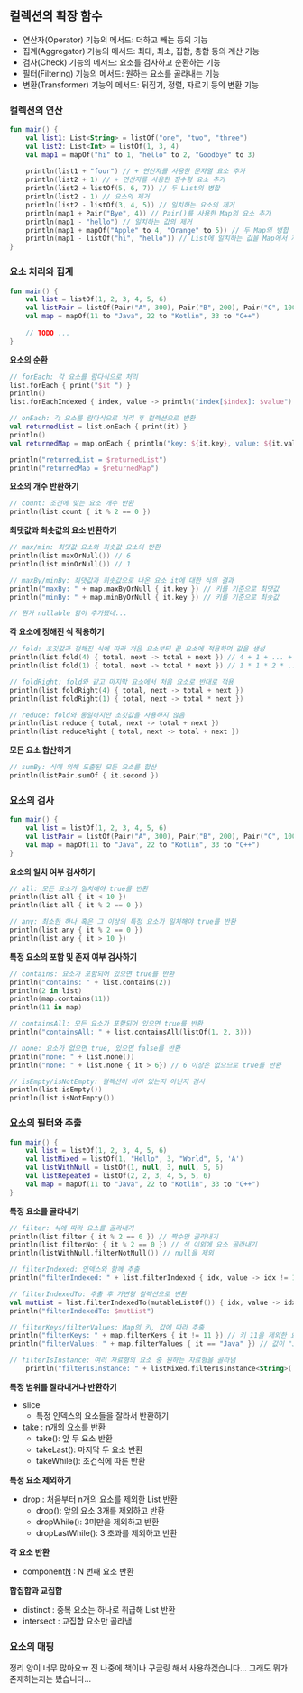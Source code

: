 ## 컬렉션의 확장 함수

- 연산자(Operator) 기능의 메서드: 더하고 빼는 등의 기능
- 집계(Aggregator) 기능의 메서드: 최대, 최소, 집합, 총합 등의 계산 기능
- 검사(Check) 기능의 메서드: 요소를 검사하고 순환하는 기능
- 필터(Filtering) 기능의 메서드: 원하는 요소를 골라내는 기능
- 변환(Transformer) 기능의 메서드: 뒤집기, 정렬, 자르기 등의 변환 기능

### 컬렉션의 연산
```kotlin
fun main() {
    val list1: List<String> = listOf("one", "two", "three")
    val list2: List<Int> = listOf(1, 3, 4)
    val map1 = mapOf("hi" to 1, "hello" to 2, "Goodbye" to 3)
    
    println(list1 + "four") // + 연산자를 사용한 문자열 요소 추가
    println(list2 + 1) // + 연산자를 사용한 정수형 요소 추가
    println(list2 + listOf(5, 6, 7)) // 두 List의 병합
    println(list2 - 1) // 요소의 제거
    println(list2 - listOf(3, 4, 5)) // 일치하는 요소의 제거
    println(map1 + Pair("Bye", 4)) // Pair()를 사용한 Map의 요소 추가
    println(map1 - "hello") // 일치하는 값의 제거
    println(map1 + mapOf("Apple" to 4, "Orange" to 5)) // 두 Map의 병합
    println(map1 - listOf("hi", "hello")) // List에 일치하는 값을 Map에서 제거
}
```

### 요소 처리와 집계
```kotlin
fun main() {
    val list = listOf(1, 2, 3, 4, 5, 6)
    val listPair = listOf(Pair("A", 300), Pair("B", 200), Pair("C", 100))
    val map = mapOf(11 to "Java", 22 to "Kotlin", 33 to "C++")
    
    // TODO ...
}
```
**요소의 순환**
```kotlin
// forEach: 각 요소를 람다식으로 처리
list.forEach { print("$it ") }
println()
list.forEachIndexed { index, value -> println("index[$index]: $value") } // 인덱스 포함

// onEach: 각 요소를 람다식으로 처리 후 컬렉션으로 반환
val returnedList = list.onEach { print(it) }
println()
val returnedMap = map.onEach { println("key: ${it.key}, value: ${it.value}") }

println("returnedList = $returnedList")
println("returnedMap = $returnedMap")
```

**요소의 개수 반환하기**
```kotlin
// count: 조건에 맞는 요소 개수 반환
println(list.count { it % 2 == 0 })
```

**최댓값과 최솟값의 요소 반환하기**
```kotlin
// max/min: 최댓값 요소와 최솟값 요소의 반환
println(list.maxOrNull()) // 6
println(list.minOrNull()) // 1

// maxBy/minBy: 최댓값과 최솟값으로 나온 요소 it에 대한 식의 결과
println("maxBy: " + map.maxByOrNull { it.key }) // 키를 기준으로 최댓값
println("minBy: " + map.minByOrNull { it.key }) // 키를 기준으로 최솟값

// 뭔가 nullable 함이 추가됐네...
```

**각 요소에 정해진 식 적용하기**
```kotlin
// fold: 초깃값과 정해진 식에 따라 처음 요소부터 끝 요소에 적용하며 값을 생성
println(list.fold(4) { total, next -> total + next }) // 4 + 1 + ... + 6 = 25
println(list.fold(1) { total, next -> total * next }) // 1 * 1 * 2 * ... * 6 = 720

// foldRight: fold와 같고 마지막 요소에서 처음 요소로 반대로 적용
println(list.foldRight(4) { total, next -> total + next })
println(list.foldRight(1) { total, next -> total * next })

// reduce: fold와 동일하지만 초깃값을 사용하지 않음
println(list.reduce { total, next -> total + next })
println(list.reduceRight { total, next -> total + next })
```

**모든 요소 합산하기**
```kotlin
// sumBy: 식에 의해 도출된 모든 요소를 합산
println(listPair.sumOf { it.second })
```

### 요소의 검사
```kotlin
fun main() {
    val list = listOf(1, 2, 3, 4, 5, 6)
    val listPair = listOf(Pair("A", 300), Pair("B", 200), Pair("C", 100))
    val map = mapOf(11 to "Java", 22 to "Kotlin", 33 to "C++")    
}
```

**요소의 일치 여부 검사하기**
```kotlin
// all: 모든 요소가 일치해야 true를 반환
println(list.all { it < 10 })
println(list.all { it % 2 == 0 })

// any: 최소한 하나 혹은 그 이상의 특정 요소가 일치해야 true를 반환
println(list.any { it % 2 == 0 })
println(list.any { it > 10 })
```

**특정 요소의 포함 및 존재 여부 검사하기**
```kotlin
// contains: 요소가 포함되어 있으면 true를 반환
println("contains: " + list.contains(2))
println(2 in list)
println(map.contains(11))
println(11 in map)

// containsAll: 모든 요소가 포함되어 있으면 true를 반환
println("containsAll: " + list.containsAll(listOf(1, 2, 3)))

// none: 요소가 없으면 true, 있으면 false를 반환
println("none: " + list.none())
println("none: " + list.none { it > 6}) // 6 이상은 없으므로 true를 반환

// isEmpty/isNotEmpty: 컬렉션이 비어 있는지 아닌지 검사
println(list.isEmpty())
println(list.isNotEmpty())
```

### 요소의 필터와 추출
```kotlin
fun main() {
    val list = listOf(1, 2, 3, 4, 5, 6)
    val listMixed = listOf(1, "Hello", 3, "World", 5, 'A')
    val listWithNull = listOf(1, null, 3, null, 5, 6)
    val listRepeated = listOf(2, 2, 3, 4, 5, 5, 6)
    val map = mapOf(11 to "Java", 22 to "Kotlin", 33 to "C++")   
}
```

**특정 요소를 골라내기**
```kotlin
// filter: 식에 따라 요소를 골라내기
println(list.filter { it % 2 == 0 }) // 짝수만 골라내기
println(list.filterNot { it % 2 == 0 }) // 식 이외에 요소 골라내기
println(listWithNull.filterNotNull()) // null을 제외

// filterIndexed: 인덱스와 함께 추출
println("filterIndexed: " + list.filterIndexed { idx, value -> idx != 1 && value % 2 == 0 })

// filterIndexedTo: 추출 후 가변형 컬렉션으로 변환
val mutList = list.filterIndexedTo(mutableListOf()) { idx, value -> idx != 1 && value % 2 == 0 }
println("filterIndexedTo: $mutList")

// filterKeys/filterValues: Map의 키, 값에 따라 추출
println("filterKeys: " + map.filterKeys { it != 11 }) // 키 11을 제외한 요소
println("filterValues: " + map.filterValues { it == "Java" }) // 값이 "Java"인 요소

// filterIsInstance: 여러 자료형의 요소 중 원하는 자료형을 골라냄
    println("filterIsInstance: " + listMixed.filterIsInstance<String>( ))
```

**특정 범위를 잘라내거나 반환하기**
- slice
  - 특정 인덱스의 요소들을 잘라서 반환하기
- take : n개의 요소를 반환
  - take(): 앞 두 요소 반환
  - takeLast(): 마지막 두 요소 반환
  - takeWhile(): 조건식에 따른 반환

**특정 요소 제외하기**
- drop : 처음부터 n개의 요소를 제외한 List 반환
  - drop(): 앞의 요소 3개를 제외하고 반환
  - dropWhile(): 3미만을 제외하고 반환
  - dropLastWhile(): 3 초과를 제외하고 반환

**각 요소 반환**
- component[N]() : N 번째 요소 반환

**합집합과 교집합**
- distinct : 중복 요소는 하나로 취급해 List 반환
- intersect : 교집합 요소만 골라냄

### 요소의 매핑


정리 양이 너무 많아요ㅠ
전 나중에 책이나 구글링 해서 사용하겠습니다...
그래도 뭐가 존재하는지는 봤습니다...
